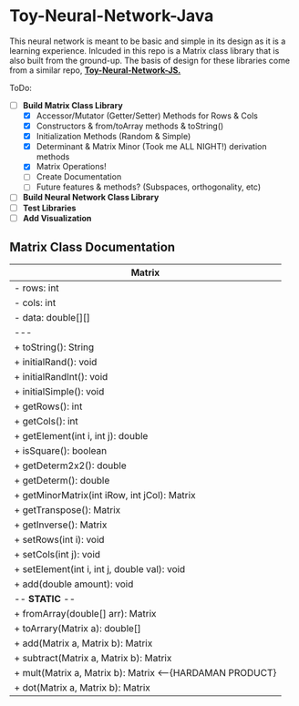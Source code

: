 # Toy-Neural-Network-Java

<p>This neural network is meant to be basic and simple in its design as it is a learning experience. Inlcuded in this repo is a Matrix class library that is also built from the ground-up. The basis of design for these libraries come from a similar repo, <b><a href="https://github.com/BaileyPelletier/Toy-Neural-Network-JS">Toy-Neural-Network-JS.</a></b></p> 

ToDo:
- [ ] **Build Matrix Class Library**
   - [x] Accessor/Mutator (Getter/Setter) Methods for Rows & Cols
   - [x] Constructors & from/toArray methods & toString()
   - [x] Initialization Methods (Random & Simple)
   - [x] Determinant & Matrix Minor (Took me ALL NIGHT!) derivation methods 
   - [x] Matrix Operations!
   - [ ] Create Documentation
   - [ ] Future features & methods? (Subspaces, orthogonality, etc)
- [ ] **Build Neural Network Class Library**
- [ ] **Test Libraries**
- [ ] **Add Visualization**

<!--
<div>
  <p>Steps:</p>
  <ul>
    <li><b>Build Matrix Library    <i>(in progress...)</i></b>
      <ul>
        <li><del>Accessor/Mutator (Getter/Setter) Methods for Rows & Cols</del></li>
        <li><del>Constructors & from/toArray methods & toString()</del></li>
        <li><del>Initialization Methods (Random & Simple)</del></li>
        <li><del>Determinant & Matrix Minor (Took me ALL NIGHT!) derivation methods </del></li>
        <li><del>Matrix Operations!</del></li>
        <li>Create Documentation</li>
        <li>Future features & methods? (Subspaces, orthogonality, etc)</li>
      </ul>
    </li>
    <li>Build Neural Network Library</li>
    <li>Test libraries</li>
    <li>Add visualization?</li>
  </ul>
</div>
-->

## Matrix Class Documentation

|     Matrix      |
|--------|
| - rows: int |
| - cols: int |
| - data: double[][] |
|---|
| + toString(): String|
| + initialRand(): void|
| + initialRandInt(): void|
| + initialSimple(): void|
| + getRows(): int|
| + getCols(): int|
| + getElement(int i, int j): double|
| + isSquare(): boolean|
| + getDeterm2x2(): double|
| + getDeterm(): double|
| + getMinorMatrix(int iRow, int jCol): Matrix|
| + getTranspose(): Matrix|
| + getInverse(): Matrix|
| + setRows(int i): void|
| + setCols(int j): void|
| + setElement(int i, int j, double val): void|
| + add(double amount): void|
|-- **STATIC** --|
| + fromArray(double[] arr): Matrix|
| + toArrary(Matrix a): double[]|
| + add(Matrix a, Matrix b): Matrix|
| + subtract(Matrix a, Matrix b): Matrix|
| + mult(Matrix a, Matrix b): Matrix  <--{HARDAMAN PRODUCT} |
| + dot(Matrix a, Matrix b): Matrix|
